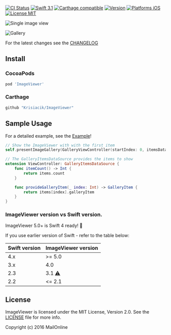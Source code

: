 
[![CI Status](http://img.shields.io/travis/Krisiacik/ImageViewer.svg?style=flat)](https://travis-ci.org/Krisiacik/ImageViewer)
[![Swift 3.1](https://img.shields.io/badge/Swift-4.0-orange.svg?style=flat)](https://developer.apple.com/swift/)
[![Carthage compatible](https://img.shields.io/badge/Carthage-compatible-4BC51D.svg?style=flat)](https://github.com/Carthage/Carthage)
[![Version](https://img.shields.io/cocoapods/v/ImageViewer.svg?style=flat)](http://cocoadocs.org/docsets/ImageViewer)
[![Platforms iOS](https://img.shields.io/badge/Platforms-iOS-lightgray.svg?style=flat)](https://developer.apple.com/swift/)
[![License MIT](https://img.shields.io/badge/License-MIT-lightgrey.svg?style=flat)](https://opensource.org/licenses/MIT)

![Single image view](https://github.com/Krisiacik/ImageViewer/blob/master/Documentation/single.gif)

![Gallery](https://github.com/Krisiacik/ImageViewer/blob/master/Documentation/gallery.gif)

For the latest changes see the [CHANGELOG](CHANGELOG.md)

## Install

### CocoaPods

```ruby
pod 'ImageViewer'
```

### Carthage

```ruby
github "Krisiacik/ImageViewer"
```

## Sample Usage

For a detailed example, see the [Example](https://github.com/Krisiacik/ImageViewer/tree/master/Example)!

```swift
// Show the ImageViewer with with the first item
self.presentImageGallery(GalleryViewController(startIndex: 0, itemsDataSource: self))

// The GalleryItemsDataSource provides the items to show
extension ViewController: GalleryItemsDataSource {
    func itemCount() -> Int {
        return items.count
    }

    func provideGalleryItem(_ index: Int) -> GalleryItem {
        return items[index].galleryItem
    }
}

```

### ImageViewer version vs Swift version.

ImageViewer 5.0+ is Swift 4 ready! 🎉

If you use earlier version of Swift - refer to the table below:

| Swift version | ImageViewer version               |
| ------------- | --------------------------------- |
| 4.x           | >= 5.0                            |
| 3.x           | 4.0                               |
| 2.3           | 3.1 [⚠️](CHANGELOG.md#version-31) |
| 2.2           | <= 2.1                            |

## License

ImageViewer is licensed under the MIT License, Version 2.0. See the [LICENSE](LICENSE) file for more info.

Copyright (c) 2016 MailOnline
